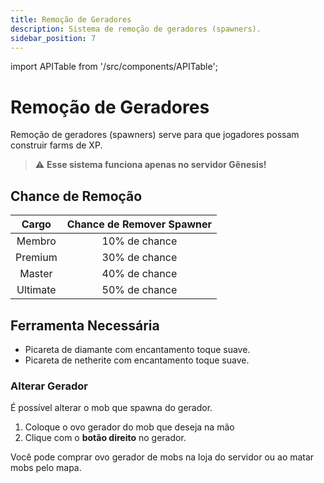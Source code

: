 ```yaml
---
title: Remoção de Geradores
description: Sistema de remoção de geradores (spawners).
sidebar_position: 7
---
```


import APITable from '/src/components/APITable';

# Remoção de Geradores

Remoção de geradores (spawners) serve para que jogadores possam construir farms de XP.

> ⚠️ **Esse sistema funciona apenas no servidor Gênesis!**

## Chance de Remoção

<APITable>

| Cargo     | Chance de Remover Spawner |
| :-------: | :-----------------------: |
| Membro    | 10% de chance             |
| Premium   | 30% de chance             |
| Master    | 40% de chance             |
| Ultimate  | 50% de chance             |

</APITable>

## Ferramenta Necessária

- Picareta de diamante com encantamento toque suave.
- Picareta de netherite com encantamento toque suave.

### Alterar Gerador

É possível alterar o mob que spawna do gerador.

1. Coloque o ovo gerador do mob que deseja na mão
2. Clique com o **botão direito** no gerador.

Você pode comprar ovo gerador de mobs na loja do servidor ou ao matar mobs pelo mapa.
